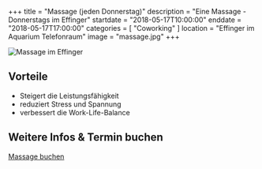 +++
title = "Massage (jeden Donnerstag)"
description = "Eine Massage - Donnerstags im Effinger"
startdate = "2018-05-17T10:00:00"
enddate = "2018-05-17T17:00:00"
categories = [ "Coworking" ]
location = "Effinger im Aquarium Telefonraum"
image = "massage.jpg"
+++

![Massage im Effinger](massage.jpg)

## Vorteile 

* Steigert die Leistungsfähigkeit
* reduziert Stress und Spannung 
* verbessert die Work-Life-Balance


## Weitere Infos & Termin buchen

<a target="_blank" href="https://3-bewegt.youcanbook.me" class="btn btn-mod btn-border btn-round btn-medium">Massage buchen</a>
